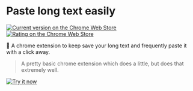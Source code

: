 # Paste long text easily
[![Current version on the Chrome Web Store](https://img.shields.io/chrome-web-store/v/dhonighchmchkhghhmnegegkciogailm.svg "Current version on the Chrome Web Store")](https://chrome.google.com/webstore/detail/paste-long-text/dhonighchmchkhghhmnegegkciogailm)
[![Rating on the Chrome Web Store](https://img.shields.io/chrome-web-store/rating/dhonighchmchkhghhmnegegkciogailm.svg "Rating on the Chrome Web Store")](https://chrome.google.com/webstore/detail/english-hindi-dictionary/dhonighchmchkhghhmnegegkciogailm)


:loudspeaker: A chrome extension to keep save your long text and frequently paste it with a click away.

> A pretty basic chrome extension which does a little, but does that extremely well.

[![Try it now](https://raw.githubusercontent.com/shabdkosh/shabdkosh/master/available-chrome-web.png "Click here to Install")](https://chrome.google.com/webstore/detail/paste-long-text/dhonighchmchkhghhmnegegkciogailm)
